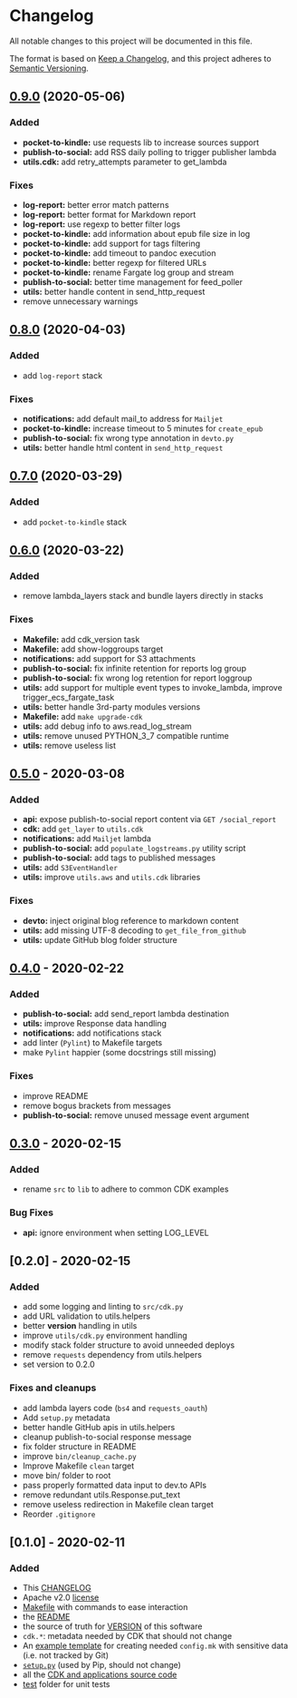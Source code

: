# Changelog

All notable changes to this project will be documented in this file.

The format is based on [Keep a Changelog](https://keepachangelog.com/en/1.0.0/),
and this project adheres to [Semantic Versioning](https://semver.org/spec/v2.0.0.html).

## [0.9.0](https://github.com/shaftoe/api-l3x-in/compare/0.7.0...0.8.0) (2020-05-06)

### Added

* **pocket-to-kindle:** use requests lib to increase sources support
* **publish-to-social:** add RSS daily polling to trigger publisher lambda
* **utils.cdk:** add retry_attempts parameter to get_lambda

### Fixes

* **log-report:** better error match patterns
* **log-report:** better format for Markdown report
* **log-report:** use regexp to better filter logs
* **pocket-to-kindle:** add information about epub file size in log
* **pocket-to-kindle:** add support for tags filtering
* **pocket-to-kindle:** add timeout to pandoc execution
* **pocket-to-kindle:** better regexp for filtered URLs
* **pocket-to-kindle:** rename Fargate log group and stream
* **publish-to-social:** better time management for feed_poller
* **utils:** better handle content in send_http_request
* remove unnecessary warnings

## [0.8.0](https://github.com/shaftoe/api-l3x-in/compare/0.7.0...0.8.0) (2020-04-03)

### Added

* add `log-report` stack

### Fixes

* **notifications:** add default mail_to address for `Mailjet`
* **pocket-to-kindle:** increase timeout to 5 minutes for `create_epub`
* **publish-to-social:** fix wrong type annotation in `devto.py`
* **utils:** better handle html content in `send_http_request`

## [0.7.0](https://github.com/shaftoe/api-l3x-in/compare/0.6.0...0.7.0) (2020-03-29)

### Added

* add `pocket-to-kindle` stack

## [0.6.0](https://github.com/shaftoe/api-l3x-in/compare/0.5.0...0.6.0) (2020-03-22)

### Added

* remove lambda_layers stack and bundle layers directly in stacks

### Fixes

* **Makefile:** add cdk_version task
* **Makefile:** add show-loggroups target
* **notifications:** add support for S3 attachments
* **publish-to-social:** fix infinite retention for reports log group
* **publish-to-social:** fix wrong log retention for report loggroup
* **utils:** add support for multiple event types to invoke_lambda, improve trigger_ecs_fargate_task
* **utils:** better handle 3rd-party modules versions
* **Makefile:** add `make upgrade-cdk`
* **utils:** add debug info to aws.read_log_stream
* **utils:** remove unused PYTHON_3_7 compatible runtime
* **utils:** remove useless list

## [0.5.0](https://github.com/shaftoe/api-l3x-in/compare/0.4.0...0.5.0) - 2020-03-08

### Added

* **api:** expose publish-to-social report content via `GET /social_report`
* **cdk:** add `get_layer` to `utils.cdk`
* **notifications:** add `Mailjet` lambda
* **publish-to-social:** add `populate_logstreams.py` utility script
* **publish-to-social:** add tags to published messages
* **utils:** add `S3EventHandler`
* **utils:** improve `utils.aws` and `utils.cdk` libraries

### Fixes

* **devto:** inject original blog reference to markdown content
* **utils:** add missing UTF-8 decoding to `get_file_from_github`
* **utils:** update GitHub blog folder structure

## [0.4.0](https://github.com/shaftoe/api-l3x-in/compare/0.3.0...0.4.0) - 2020-02-22

### Added

* **publish-to-social:** add send_report lambda destination
* **utils:** improve Response data handling
* **notifications:** add notifications stack
* add linter (`Pylint`) to Makefile targets
* make `Pylint` happier (some docstrings still missing)

### Fixes

* improve README
* remove bogus brackets from messages
* **publish-to-social:** remove unused message event argument

## [0.3.0](https://github.com/shaftoe/api-l3x-in/compare/0.2.0...0.3.0) - 2020-02-15

### Added

* rename `src` to `lib` to adhere to common CDK examples

### Bug Fixes

* **api:** ignore environment when setting LOG_LEVEL

## [0.2.0] - 2020-02-15

### Added

* add some logging and linting to `src/cdk.py`
* add URL validation to utils.helpers
* better __version__ handling in utils
* improve `utils/cdk.py` environment handling
* modify stack folder structure to avoid unneeded deploys
* remove `requests` dependency from utils.helpers
* set version to 0.2.0

### Fixes and cleanups

* add lambda layers code (`bs4` and `requests_oauth`)
* Add `setup.py` metadata
* better handle GitHub apis in utils.helpers
* cleanup publish-to-social response message
* fix folder structure in README
* improve `bin/cleanup_cache.py`
* Improve Makefile `clean` target
* move bin/ folder to root
* pass properly formatted data input to dev.to APIs
* remove redundant utils.Response.put_text
* remove useless redirection in Makefile clean target
* Reorder `.gitignore`

## [0.1.0] - 2020-02-11

### Added

* This [CHANGELOG](CHANGELOG.md)
* Apache v2.0 [license](LICENSE)
* [Makefile](Makefile) with commands to ease interaction
* the [README](README.md)
* the source of truth for [VERSION](VERSION) of this software
* `cdk.*`: metadata needed by CDK that should not change
* An [example template](config.example.mk) for creating needed `config.mk` with sensitive data (i.e. not tracked by Git)
* [`setup.py`](setup.py) (used by Pip, should not change)
* all the [CDK and applications source code](src/)
* [test](test/) folder for unit tests
